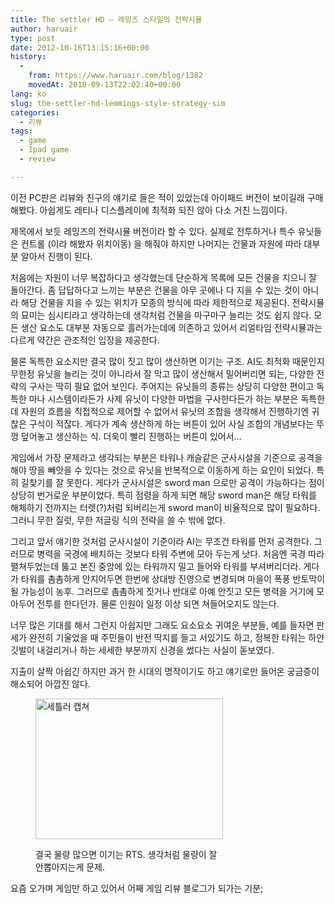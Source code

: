 ```yaml
---
title: The settler HD – 레밍즈 스타일의 전략시뮬
author: haruair
type: post
date: 2012-10-16T13:15:16+00:00
history:
  - 
    from: https://www.haruair.com/blog/1382
    movedAt: 2018-09-13T22:02:40+00:00
lang: ko
slug: the-settler-hd-lemmings-style-strategy-sim
categories:
  - 리뷰
tags:
  - game
  - Ipad game
  - review

---
```

이전 PC판은 리뷰와 친구의 얘기로 들은 적이 있었는데 아이패드 버전이 보이길래 구매해봤다. 아쉽게도 레티나 디스플레이에 최적화 되진 않아 다소 거친 느낌이다.

제목에서 보듯 레밍즈의 전략시뮬 버전이라 할 수 있다. 실제로 전투하거나 특수 유닛들은 컨트롤 (이라 해봤자 위치이동) 을 해줘야 하지만 나머지는 건물과 자원에 따라 대부분 알아서 진행이 된다.

처음에는 자원이 너무 복잡하다고 생각했는데 단순하게 목록에 모든 건물을 지으니 잘 돌아간다. 좀 답답하다고 느끼는 부분은 건물을 아무 곳에나 다 지을 수 있는 것이 아니라 해당 건물을 지을 수 있는 위치가 모종의 방식에 따라 제한적으로 제공된다. 전략시뮬의 묘미는 심시티라고 생각하는데 생각처럼 건물을 마구마구 늘리는 것도 쉽지 않다. 모든 생산 요소도 대부분 자동으로 흘러가는데에 의존하고 있어서 리얼타임 전략시뮬과는 다르게 약간은 관조적인 입장을 제공한다.

물론 독특한 요소지만 결국 많이 짓고 많이 생산하면 이기는 구조. AI도 최적화 때문인지 무한정 유닛을 늘리는 것이 아니라서 잘 막고 많이 생산해서 밀어버리면 되는, 다양한 전략의 구사는 딱히 필요 없어 보인다. 주어지는 유닛들의 종류는 상당히 다양한 편이고 독특한 마나 시스템이라든가 사제 유닛이 다양한 마법을 구사한다든가 하는 부분은 독특한데 자원의 흐름을 직접적으로 제어할 수 없어서 유닛의 조합을 생각해서 진행하기엔 귀찮은 구석이 적잖다. 게다가 계속 생산하게 하는 버튼이 있어 사실 조합의 개념보다는 뚜껑 덮어놓고 생산하는 식. 더욱이 빨리 진행하는 버튼이 있어서&#8230;

게임에서 가장 문제라고 생각되는 부분은 타워나 캐슬같은 군사시설을 기준으로 공격을 해야 땅을 빼앗을 수 있다는 것으로 유닛을 반복적으로 이동하게 하는 요인이 되었다. 특히 길찾기를 잘 못한다. 게다가 군사시설은 sword man 으로만 공격이 가능하다는 점이 상당히 번거로운 부분이었다. 특히 점령을 하게 되면 해당 sword man은 해당 타워를 해체하기 전까지는 터렛(?)처럼 되버리는게 sword man이 비율적으로 많이 필요하다. 그러니 무한 질럿, 무한 저글링 식의 전략을 쓸 수 밖에 없다.

그리고 앞서 얘기한 것처럼 군사시설이 기준이라 AI는 무조건 타워를 먼저 공격한다. 그러므로 병력을 국경에 배치하는 것보다 타워 주변에 모아 두는게 낫다. 처음엔 국경 따라 펼쳐두었는데 뚫고 본진 중앙에 있는 타워까지 밀고 들어와 타워를 부셔버리더라. 게다가 타워를 촘촘하게 안지어두면 한번에 상대방 진영으로 변경되며 마을이 폭풍 반토막이 될 가능성이 농후. 그러므로 촘촘하게 짓거나 반대로 아예 안짓고 모든 병력을 거기에 모아두어 전투를 한다던가. 물론 인원이 일정 이상 되면 쳐들어오지도 않는다.

너무 많은 기대를 해서 그런지 아쉽지만 그래도 요소요소 귀여운 부분들, 예를 들자면 판세가 완전히 기울었을 때 주민들이 반전 딱지를 들고 서있기도 하고, 정복한 타워는 하얀 깃발이 내걸리거나 하는 세세한 부분까지 신경을 썼다는 사실이 돋보였다.

지출이 살짝 아쉽긴 하지만 과거 한 시대의 명작이기도 하고 얘기로만 들어온 궁금증이 해소되어 아깝진 않다.<figure style="width: 300px" class="wp-caption aligncenter">

[<img class="size-full " src="https://edykim.com/wp-content/uploads/2012/10/20121017-001532.jpg?resize=300%2C225" alt="세틀러 캡쳐" width="300" height="225" data-recalc-dims="1" />][1]<figcaption class="wp-caption-text">결국 물량 많으면 이기는 RTS. 생각처럼 물량이 잘 안뽑아지는게 문제.</figcaption></figure> 

요즘 오가며 게임만 하고 있어서 어째 게임 리뷰 블로그가 되가는 기분;

 [1]: https://edykim.com/wp-content/uploads/2012/10/20121017-001532.jpg